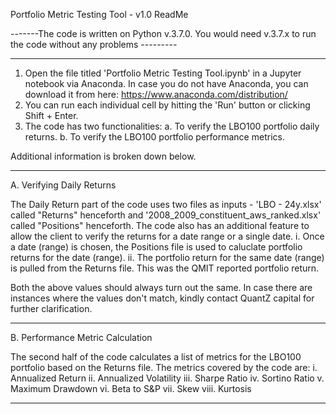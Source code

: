 Portfolio Metric Testing Tool - v1.0 ReadMe

 -------The code is written on Python v.3.7.0. You would need v.3.7.x to run the code without any problems ---------

________________________________________________________________________________________________________________________________________

1. Open the file titled 'Portfolio Metric Testing Tool.ipynb' in a Jupyter notebook via Anaconda. In case you do not have Anaconda, you can download it from here: https://www.anaconda.com/distribution/
2. You can run each individual cell by hitting the 'Run' button or clicking Shift + Enter.
3. The code has two functionalities:
	a. To verify the LBO100 portfolio daily returns.
	b. To verify the LBO100 portfolio performance metrics.

Additional information is broken down below.
________________________________________________________________________________________________________________________________________

A. Verifying Daily Returns

The Daily Return part of the code uses two files as inputs - 'LBO - 24y.xlsx' called "Returns" henceforth and '2008_2009_constituent_aws_ranked.xlsx' called "Positions" henceforth.
The code also has an additional feature to allow the client to verify the returns for a date range or a single date.
	i. Once a date (range) is chosen, the Positions file is used to caluclate portfolio returns for the date (range). 
	ii. The portfolio return for the same date (range) is pulled from the Returns file. This was the QMIT reported portfolio return. 

Both the above values should always turn out the same. In case there are instances where the values don't match, kindly contact QuantZ capital for further clarification.

________________________________________________________________________________________________________________________________________

B. Performance Metric Calculation

The second half of the code calculates a list of metrics for the LBO100 portfolio based on the Returns file. The metrics covered by the code are:
	i. Annualized Return
	ii. Annualized Volatility
	iii. Sharpe Ratio
	iv. Sortino Ratio
	v. Maximum Drawdown
	vi. Beta to S&P
	vii. Skew
	viii. Kurtosis
_________________________________________________________________________________________________________________________________________________________________________________
